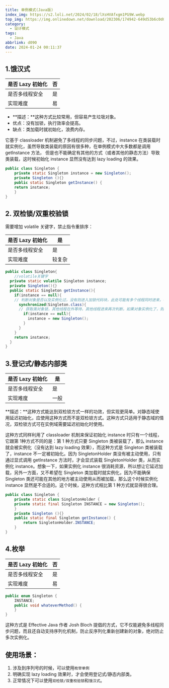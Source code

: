 ```yaml
---
title: 单例模式(Java版)
index_img: https://s2.loli.net/2024/02/18/lXsHVAfxgm1PG9W.webp
top_img: https://img.onlinedown.net/download/202306/174942-649d53b6c0d02.jpg
category:
  - 设计模式
tags:
  - Java
abbrlink: d090
date: 2024-01-24 00:11:37
---
```










## 1.饿汉式

| 是否 Lazy 初始化 | 否   |
| ---------------- | ---- |
| 是否多线程安全   | 是   |
| 实现难度         | 易   |

- **描述：**这种方式比较常用，但容易产生垃圾对象。
- 优点：没有加锁，执行效率会提高。
- 缺点：类加载时就初始化，浪费内存。

它基于 classloader 机制避免了多线程的同步问题，不过，instance 在类装载时就实例化，虽然导致类装载的原因有很多种，在单例模式中大多数都是调用 getInstance 方法， 但是也不能确定有其他的方式（或者其他的静态方法）导致类装载，这时候初始化 instance 显然没有达到 lazy loading 的效果。

```java
public class Singleton {  
    private static Singleton instance = new Singleton();  
    private Singleton (){}  
    public static Singleton getInstance() {  
    return instance;  
    }  
}
```



## 2. 双检锁/双重校验锁

需要增加 volatile 关键字，禁止指令重排序：

| 是否 Lazy 初始化 | 是     |
| ---------------- | ------ |
| 是否多线程安全   | 是     |
| 实现难度         | 较复杂 |

```java
public class Singleton{
    //volatile关键字
  private static volatile Singleton instance;
  private Singleton(){}
  public static Singleton getInstance(){
    if(instance == null){
    // 判断对象是否以及实例化过，没有则进入加锁代码块，此处可能有多个线程同时进来，等待类对象锁
      synchronized(Singleton.class){
      // 获取类对象锁，其他线程在外等待，其他线程进来再次判断，如果对象实例化了，则不需要再实例化
        if(instance == null){
          instance = new Singleton();
        }
      }
    }
    return instance;
  }
}
```

## 3.登记式/静态内部类

| 是否 Lazy 初始化 | 是   |
| ---------------- | ---- |
| 是否多线程安全   | 是   |
| 实现难度         | 一般 |

**描述：**这种方式能达到双检锁方式一样的功效，但实现更简单。对静态域使用延迟初始化，应使用这种方式而不是双检锁方式。这种方式只适用于静态域的情况，双检锁方式可在实例域需要延迟初始化时使用。

这种方式同样利用了 classloader 机制来保证初始化 instance 时只有一个线程，它跟第 1种方式不同的是：第 1 种方式只要 Singleton 类被装载了，那么 instance 就会被实例化（没有达到 lazy loading 效果），而这种方式是 Singleton 类被装载了，instance 不一定被初始化。因为 SingletonHolder 类没有被主动使用，只有通过显式调用 getInstance 方法时，才会显式装载 SingletonHolder 类，从而实例化 instance。想象一下，如果实例化 instance 很消耗资源，所以想让它延迟加载，另外一方面，又不希望在 Singleton 类加载时就实例化，因为不能确保 Singleton 类还可能在其他的地方被主动使用从而被加载，那么这个时候实例化 instance 显然是不合适的。这个时候，这种方式相比第 1 种方式就显得很合理。

```java
public class Singleton {  
    private static class SingletonHolder {  
    private static final Singleton INSTANCE = new Singleton();  
    }  
    private Singleton (){}  
    public static final Singleton getInstance() {  
        return SingletonHolder.INSTANCE;  
    }  
}
```

## 4.枚举

| 是否 Lazy 初始化 | 否   |
| ---------------- | ---- |
| 是否多线程安全   | 是   |
| 实现难度         | 易   |

```java
public enum Singleton {  
    INSTANCE;  
    public void whateverMethod() {  
    }  
}
```

这种方式是 Effective Java 作者 Josh Bloch 提倡的方式，它不仅能避免多线程同步问题，而且还自动支持序列化机制，防止反序列化重新创建新的对象，绝对防止多次实例化。



## 使用场景：

1. 涉及到序列号的时候，可以使用`枚举单例`
2. 明确实现 lazy loading 效果时，才会使用登记式/静态内部类。
3. 正常情况下可以使用`双检锁/双重校验锁`和`饿汉式`。
